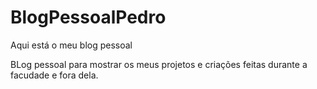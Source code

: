 # BlogPessoalPedro
Aqui está o meu blog pessoal

BLog pessoal para mostrar os meus projetos e criações feitas durante a facudade e fora dela.

